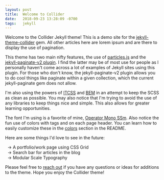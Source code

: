 ```yaml
---
layout: post
title:  Welcome to Collider
date:   2018-09-23 13:28:09 -0700
tags:   jekyll
---
```


Welcome to the Collider Jekyll theme! This is a demo site for the [jekyll-theme-collider](https://rubygems.org/gems/jekyll-theme-collider) gem. All other articles here are lorem ipsum and are there to display the use of pagination.

This theme has two main nifty features, the use of [particles.js](https://vincentgarreau.com/particles.js/) and the [jekyll-paginate-v2 plugin](https://github.com/sverrirs/jekyll-paginate-v2/tree/master/examples). I find the latter may be of most use for people as I personally haven't come across a lot of examples of Jekyll sites using this plugin. For those who don't know, the jekyll-paginate-v2 plugin allows you to do cool things like paginate within a given collection, which the current jekyll-paginate gem does not allow.

I'm also using the powers of [ITCSS](https://github.com/ahmadajmi/awesome-itcss) and [BEM](http://getbem.com/introduction/) in an attempt to keep the SCSS as clean as possible. You may also notice that I'm trying to avoid the use of any libraries to keep things nice and simple. This also allows for greater learning opportunities.

The font I'm using is a favorite of mine, [Operator Mono SSm](https://www.typography.com/fonts/operator/styles/operatormonoscreensmart). Also notice the fun use of colors with tags and on each page header. You can learn how to easily customize these in the [colors](https://github.com/ryancolorcafe/jekyll-theme-collider#colors) section in the README.

Here are some things I'd love to see in the future:  

  &nbsp;&nbsp;-> A portfolio/work page using CSS Grid  
  &nbsp;&nbsp;-> Search bar for articles in the blog  
  &nbsp;&nbsp;-> Modular Scale Typography  

Please feel free to [reach out](https://ryandevelops.com/contact) if you have any questions or ideas for additions to the theme. Hope you enjoy the Collider theme!
